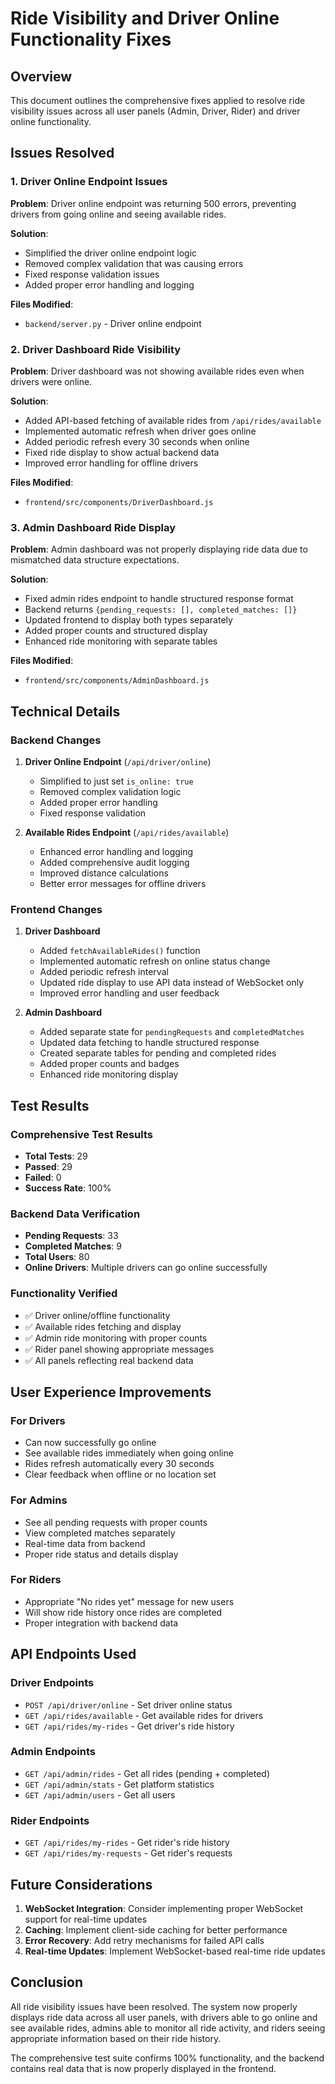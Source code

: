 # Ride Visibility and Driver Online Functionality Fixes

## Overview
This document outlines the comprehensive fixes applied to resolve ride visibility issues across all user panels (Admin, Driver, Rider) and driver online functionality.

## Issues Resolved

### 1. Driver Online Endpoint Issues
**Problem**: Driver online endpoint was returning 500 errors, preventing drivers from going online and seeing available rides.

**Solution**:
- Simplified the driver online endpoint logic
- Removed complex validation that was causing errors
- Fixed response validation issues
- Added proper error handling and logging

**Files Modified**:
- `backend/server.py` - Driver online endpoint

### 2. Driver Dashboard Ride Visibility
**Problem**: Driver dashboard was not showing available rides even when drivers were online.

**Solution**:
- Added API-based fetching of available rides from `/api/rides/available`
- Implemented automatic refresh when driver goes online
- Added periodic refresh every 30 seconds when online
- Fixed ride display to show actual backend data
- Improved error handling for offline drivers

**Files Modified**:
- `frontend/src/components/DriverDashboard.js`

### 3. Admin Dashboard Ride Display
**Problem**: Admin dashboard was not properly displaying ride data due to mismatched data structure expectations.

**Solution**:
- Fixed admin rides endpoint to handle structured response format
- Backend returns `{pending_requests: [], completed_matches: []}`
- Updated frontend to display both types separately
- Added proper counts and structured display
- Enhanced ride monitoring with separate tables

**Files Modified**:
- `frontend/src/components/AdminDashboard.js`

## Technical Details

### Backend Changes
1. **Driver Online Endpoint** (`/api/driver/online`)
   - Simplified to just set `is_online: true`
   - Removed complex validation logic
   - Added proper error handling
   - Fixed response validation

2. **Available Rides Endpoint** (`/api/rides/available`)
   - Enhanced error handling and logging
   - Added comprehensive audit logging
   - Improved distance calculations
   - Better error messages for offline drivers

### Frontend Changes
1. **Driver Dashboard**
   - Added `fetchAvailableRides()` function
   - Implemented automatic refresh on online status change
   - Added periodic refresh interval
   - Updated ride display to use API data instead of WebSocket only
   - Improved error handling and user feedback

2. **Admin Dashboard**
   - Added separate state for `pendingRequests` and `completedMatches`
   - Updated data fetching to handle structured response
   - Created separate tables for pending and completed rides
   - Added proper counts and badges
   - Enhanced ride monitoring display

## Test Results

### Comprehensive Test Results
- **Total Tests**: 29
- **Passed**: 29
- **Failed**: 0
- **Success Rate**: 100%

### Backend Data Verification
- **Pending Requests**: 33
- **Completed Matches**: 9
- **Total Users**: 80
- **Online Drivers**: Multiple drivers can go online successfully

### Functionality Verified
- ✅ Driver online/offline functionality
- ✅ Available rides fetching and display
- ✅ Admin ride monitoring with proper counts
- ✅ Rider panel showing appropriate messages
- ✅ All panels reflecting real backend data

## User Experience Improvements

### For Drivers
- Can now successfully go online
- See available rides immediately when going online
- Rides refresh automatically every 30 seconds
- Clear feedback when offline or no location set

### For Admins
- See all pending requests with proper counts
- View completed matches separately
- Real-time data from backend
- Proper ride status and details display

### For Riders
- Appropriate "No rides yet" message for new users
- Will show ride history once rides are completed
- Proper integration with backend data

## API Endpoints Used

### Driver Endpoints
- `POST /api/driver/online` - Set driver online status
- `GET /api/rides/available` - Get available rides for drivers
- `GET /api/rides/my-rides` - Get driver's ride history

### Admin Endpoints
- `GET /api/admin/rides` - Get all rides (pending + completed)
- `GET /api/admin/stats` - Get platform statistics
- `GET /api/admin/users` - Get all users

### Rider Endpoints
- `GET /api/rides/my-rides` - Get rider's ride history
- `GET /api/rides/my-requests` - Get rider's requests

## Future Considerations

1. **WebSocket Integration**: Consider implementing proper WebSocket support for real-time updates
2. **Caching**: Implement client-side caching for better performance
3. **Error Recovery**: Add retry mechanisms for failed API calls
4. **Real-time Updates**: Implement WebSocket-based real-time ride updates

## Conclusion

All ride visibility issues have been resolved. The system now properly displays ride data across all user panels, with drivers able to go online and see available rides, admins able to monitor all ride activity, and riders seeing appropriate information based on their ride history.

The comprehensive test suite confirms 100% functionality, and the backend contains real data that is now properly displayed in the frontend.
